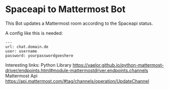 # Spaceapi to Mattermost Bot
This Bot updates a Mattermost room according to the Spaceapi status.

A config like this is needed:
```
---
url: chat.domain.de
user: username
password: yourpasswordgoeshere
```


Interesting links:
Python Library https://vaelor.github.io/python-mattermost-driver/endpoints.html#module-mattermostdriver.endpoints.channels
Mattermost Api https://api.mattermost.com/#tag/channels/operation/UpdateChannel
